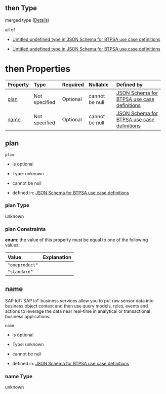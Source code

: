 ## then Type

merged type ([Details](btpsa-usecase-properties-services-items-allof-2-then-allof-26-then.md))

all of

*   [Untitled undefined type in JSON Schema for BTPSA use case definitions](btpsa-usecase-properties-services-items-allof-2-then-allof-26-then-allof-0.md "check type definition")

*   [Untitled undefined type in JSON Schema for BTPSA use case definitions](btpsa-usecase-properties-services-items-allof-2-then-allof-26-then-allof-1.md "check type definition")

# then Properties

| Property      | Type          | Required | Nullable       | Defined by                                                                                                                                                                                                            |
| :------------ | :------------ | :------- | :------------- | :-------------------------------------------------------------------------------------------------------------------------------------------------------------------------------------------------------------------- |
| [plan](#plan) | Not specified | Optional | cannot be null | [JSON Schema for BTPSA use case definitions](btpsa-usecase-properties-services-items-allof-2-then-allof-26-then-properties-plan.md "undefined#/properties/services/items/allOf/2/then/allOf/26/then/properties/plan") |
| [name](#name) | Not specified | Optional | cannot be null | [JSON Schema for BTPSA use case definitions](btpsa-usecase-properties-services-items-allof-2-then-allof-26-then-properties-name.md "undefined#/properties/services/items/allOf/2/then/allOf/26/then/properties/name") |

## plan



`plan`

*   is optional

*   Type: unknown

*   cannot be null

*   defined in: [JSON Schema for BTPSA use case definitions](btpsa-usecase-properties-services-items-allof-2-then-allof-26-then-properties-plan.md "undefined#/properties/services/items/allOf/2/then/allOf/26/then/properties/plan")

### plan Type

unknown

### plan Constraints

**enum**: the value of this property must be equal to one of the following values:

| Value          | Explanation |
| :------------- | :---------- |
| `"oneproduct"` |             |
| `"standard"`   |             |

## name

SAP IoT: SAP IoT business services allow you to put raw sensor data into business object context and then use query models, rules, events and actions to leverage the data near real-time in analytical or transactional business applications.

`name`

*   is optional

*   Type: unknown

*   cannot be null

*   defined in: [JSON Schema for BTPSA use case definitions](btpsa-usecase-properties-services-items-allof-2-then-allof-26-then-properties-name.md "undefined#/properties/services/items/allOf/2/then/allOf/26/then/properties/name")

### name Type

unknown
